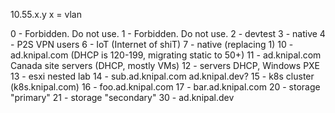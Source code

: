 10.55.x.y
x = vlan

0 - Forbidden. Do not use.
1 - Forbidden. Do not use.
2 - devtest
3 - native
4 - P2S VPN users
6 - IoT (Internet of shiT)
7 - native (replacing 1)
10 - ad.knipal.com (DHCP is 120-199, migrating static to 50+)
11 - ad.knipal.com Canada site servers (DHCP, mostly VMs)
12 - servers DHCP, Windows PXE
13 - esxi nested lab
14 - sub.ad.knipal.com ad.knipal.dev?
15 - k8s cluster (k8s.knipal.com)
16 - foo.ad.knipal.com
17 - bar.ad.knipal.com 
20 - storage "primary"
21 - storage "secondary"
30 - ad.knipal.dev
